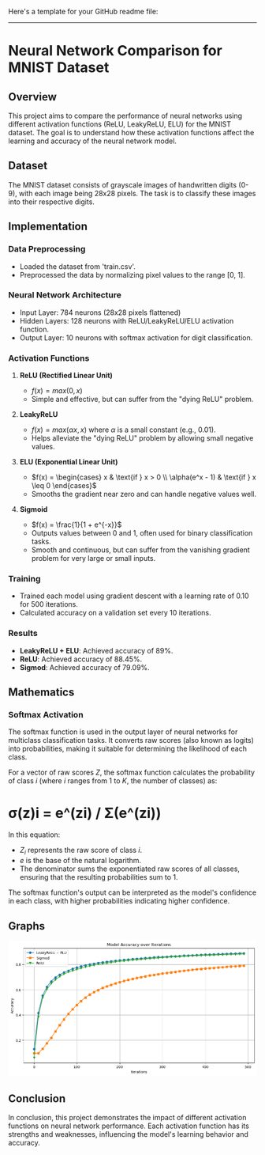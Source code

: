 Here's a template for your GitHub readme file:

---

# Neural Network Comparison for MNIST Dataset

## Overview
This project aims to compare the performance of neural networks using different activation functions (ReLU, LeakyReLU, ELU) for the MNIST dataset. The goal is to understand how these activation functions affect the learning and accuracy of the neural network model.

## Dataset
The MNIST dataset consists of grayscale images of handwritten digits (0-9), with each image being 28x28 pixels. The task is to classify these images into their respective digits.

## Implementation
### Data Preprocessing
- Loaded the dataset from 'train.csv'.
- Preprocessed the data by normalizing pixel values to the range [0, 1].

### Neural Network Architecture
- Input Layer: 784 neurons (28x28 pixels flattened)
- Hidden Layers: 128 neurons with ReLU/LeakyReLU/ELU activation function.
- Output Layer: 10 neurons with softmax activation for digit classification.

### Activation Functions
1. **ReLU (Rectified Linear Unit)**
   - $f(x) = max(0, x)$
   - Simple and effective, but can suffer from the "dying ReLU" problem.

2. **LeakyReLU**
   - $f(x) = max(\alpha x, x)$ where $\alpha$ is a small constant (e.g., 0.01).
   - Helps alleviate the "dying ReLU" problem by allowing small negative values.

3. **ELU (Exponential Linear Unit)**
   - $f(x) = \begin{cases} x & \text{if } x > 0 \\ \alpha(e^x - 1) & \text{if } x \leq 0 \end{cases}$
   - Smooths the gradient near zero and can handle negative values well.

4. **Sigmoid**
   - $f(x) = \frac{1}{1 + e^{-x}}$
   - Outputs values between 0 and 1, often used for binary classification tasks.
   - Smooth and continuous, but can suffer from the vanishing gradient problem for very large or small inputs.

### Training
- Trained each model using gradient descent with a learning rate of 0.10 for 500 iterations.
- Calculated accuracy on a validation set every 10 iterations.
  
### Results
- **LeakyReLU + ELU**: Achieved accuracy of 89%.
- **ReLU**: Achieved accuracy of 88.45%.
- **Sigmod**: Achieved accuracy of 79.09%.

## Mathematics
### Softmax Activation

The softmax function is used in the output layer of neural networks for multiclass classification tasks. It converts raw scores (also known as logits) into probabilities, making it suitable for determining the likelihood of each class.

For a vector of raw scores $Z$, the softmax function calculates the probability of class $i$ (where $i$ ranges from 1 to $K$, the number of classes) as:

# σ(z)i = e^(zi) / Σ(e^(zi))

In this equation:
- $Z_i$ represents the raw score of class $i$.
- $e$ is the base of the natural logarithm.
- The denominator sums the exponentiated raw scores of all classes, ensuring that the resulting probabilities sum to 1.

The softmax function's output can be interpreted as the model's confidence in each class, with higher probabilities indicating higher confidence.


## Graphs
![Accuracy Graph](graphl.png)


## Conclusion
In conclusion, this project demonstrates the impact of different activation functions on neural network performance. Each activation function has its strengths and weaknesses, influencing the model's learning behavior and accuracy.


